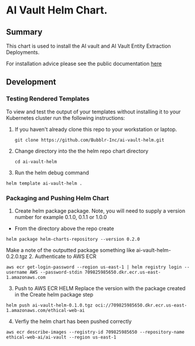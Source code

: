 # AI Vault Helm Chart.
## Summary
This chart is used to install the AI vault and AI Vault Entity Extraction Deployments.

For installation advice please see the public documentation [here](https://github.com/Bubblr-Inc/ai-vault-aws-installation/blob/main/README.md)

## Development
### Testing Rendered Templates

To view and test the output of your templates without installing it to your Kubernetes cluster run the following instructions:

1. If you haven't already clone this repo to your workstation or laptop.
   ```
   git clone https://github.com/Bubblr-Inc/ai-vault-helm.git
   ```
2. Change directory into the the helm repo chart directory
   ```
   cd ai-vault-helm
   ```
3. Run the helm debug command
```
helm template ai-vault-helm .
```

### Packaging and Pushing Helm Chart
1. Create helm package package.
   Note, you will need to supply a version number for example 0.1.0, 0.1.1 or 1.0.0
-  From the directory above the repo create 
```
helm package helm-charts-repository --version 0.2.0
```
Make a note of the outputted package something like ai-vault-helm-0.2.0.tgz
2. Authenticate to AWS ECR

   ```
aws ecr get-login-password --region us-east-1 | helm registry login --username AWS --password-stdin 709825985650.dkr.ecr.us-east-1.amazonaws.com
   ```

3. Push to AWS ECR HELM
Replace the version with the package created in the Create helm package step

```
helm push ai-vault-helm-0.1.0.tgz oci://709825985650.dkr.ecr.us-east-1.amazonaws.com/ethical-web-ai
```

4. Verfiy the helm chart has been pushed correctly
```
aws ecr describe-images --registry-id 709825985650 --repository-name ethical-web-ai/ai-vault --region us-east-1
```

